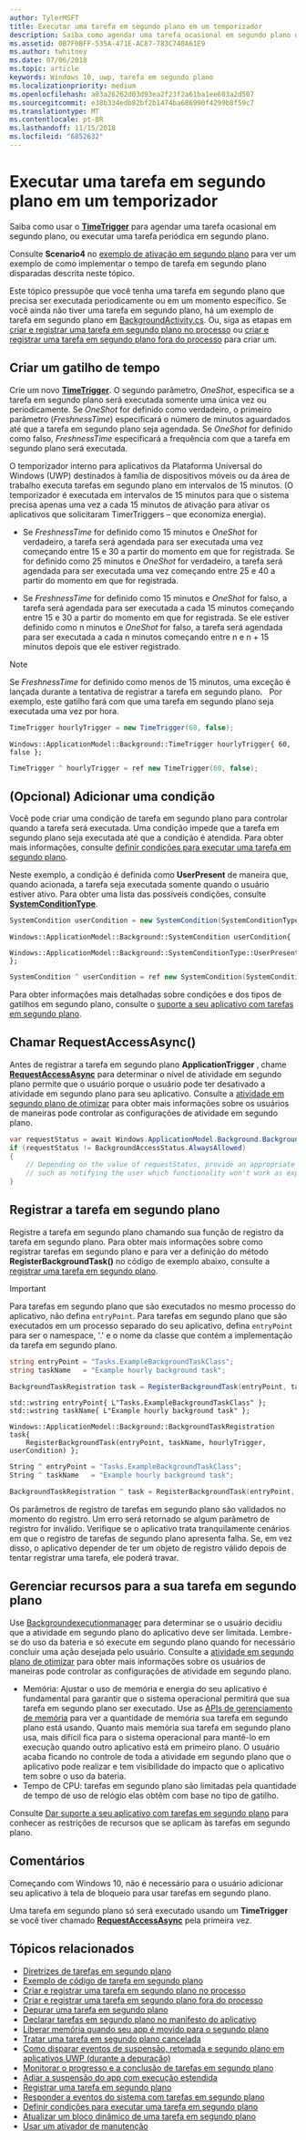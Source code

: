 ```yaml
---
author: TylerMSFT
title: Executar uma tarefa em segundo plano em um temporizador
description: Saiba como agendar uma tarefa ocasional em segundo plano ou executar uma tarefa periódica em segundo plano.
ms.assetid: 0B7F0BFF-535A-471E-AC87-783C740A61E9
ms.author: twhitney
ms.date: 07/06/2018
ms.topic: article
keywords: Windows 10, uwp, tarefa em segundo plano
ms.localizationpriority: medium
ms.openlocfilehash: a03a26262d03d93ea2f23f2a61ba1ee603a2d507
ms.sourcegitcommit: e38b334edb82bf2b1474ba686990f4299b8f59c7
ms.translationtype: MT
ms.contentlocale: pt-BR
ms.lasthandoff: 11/15/2018
ms.locfileid: "6852632"
---
```

# <a name="run-a-background-task-on-a-timer"></a>Executar uma tarefa em segundo plano em um temporizador

Saiba como usar o [**TimeTrigger**](https://msdn.microsoft.com/library/windows/apps/br224843) para agendar uma tarefa ocasional em segundo plano, ou executar uma tarefa periódica em segundo plano.

Consulte **Scenario4** no [exemplo de ativação em segundo plano](https://github.com/Microsoft/Windows-universal-samples/tree/master/Samples/BackgroundActivation) para ver um exemplo de como implementar o tempo de tarefa em segundo plano disparadas descrita neste tópico.

Este tópico pressupõe que você tenha uma tarefa em segundo plano que precisa ser executada periodicamente ou em um momento específico. Se você ainda não tiver uma tarefa em segundo plano, há um exemplo de tarefa em segundo plano em [BackgroundActivity.cs](https://github.com/Microsoft/Windows-universal-samples/blob/master/Samples/BackgroundActivation/cs/BackgroundActivity.cs). Ou, siga as etapas em [criar e registrar uma tarefa em segundo plano no processo](create-and-register-an-inproc-background-task.md) ou [criar e registrar uma tarefa em segundo plano fora do processo](create-and-register-a-background-task.md) para criar um.

## <a name="create-a-time-trigger"></a>Criar um gatilho de tempo

Crie um novo [**TimeTrigger**](https://msdn.microsoft.com/library/windows/apps/br224843). O segundo parâmetro, *OneShot*, especifica se a tarefa em segundo plano será executada somente uma única vez ou periodicamente. Se *OneShot* for definido como verdadeiro, o primeiro parâmetro (*FreshnessTime*) especificará o número de minutos aguardados até que a tarefa em segundo plano seja agendada. Se *OneShot* for definido como falso, *FreshnessTime* especificará a frequência com que a tarefa em segundo plano será executada.

O temporizador interno para aplicativos da Plataforma Universal do Windows (UWP) destinados à família de dispositivos móveis ou da área de trabalho executa tarefas em segundo plano em intervalos de 15 minutos. (O temporizador é executada em intervalos de 15 minutos para que o sistema precisa apenas uma vez a cada 15 minutos de ativação para ativar os aplicativos que solicitaram TimerTriggers – que economiza energia).

- Se *FreshnessTime* for definido como 15 minutos e *OneShot* for verdadeiro, a tarefa será agendada para ser executada uma vez começando entre 15 e 30 a partir do momento em que for registrada. Se for definido como 25 minutos e *OneShot* for verdadeiro, a tarefa será agendada para ser executada uma vez começando entre 25 e 40 a partir do momento em que for registrada.

- Se *FreshnessTime* for definido como 15 minutos e *OneShot* for falso, a tarefa será agendada para ser executada a cada 15 minutos começando entre 15 e 30 a partir do momento em que for registrada. Se ele estiver definido como n minutos e *OneShot* for falso, a tarefa será agendada para ser executada a cada n minutos começando entre n e n + 15 minutos depois que ele estiver registrado.

> [!NOTE]
> Se *FreshnessTime* for definido como menos de 15 minutos, uma exceção é lançada durante a tentativa de registrar a tarefa em segundo plano.
 
Por exemplo, este gatilho fará com que uma tarefa em segundo plano seja executada uma vez por hora.

```cs
TimeTrigger hourlyTrigger = new TimeTrigger(60, false);
```

```cppwinrt
Windows::ApplicationModel::Background::TimeTrigger hourlyTrigger{ 60, false };
```

```cpp
TimeTrigger ^ hourlyTrigger = ref new TimeTrigger(60, false);
```

## <a name="optional-add-a-condition"></a>(Opcional) Adicionar uma condição

Você pode criar uma condição de tarefa em segundo plano para controlar quando a tarefa será executada. Uma condição impede que a tarefa em segundo plano seja executada até que a condição é atendida. Para obter mais informações, consulte [definir condições para executar uma tarefa em segundo plano](set-conditions-for-running-a-background-task.md).

Neste exemplo, a condição é definida como **UserPresent** de maneira que, quando acionada, a tarefa seja executada somente quando o usuário estiver ativo. Para obter uma lista das possíveis condições, consulte [**SystemConditionType**](https://msdn.microsoft.com/library/windows/apps/br224835).

```cs
SystemCondition userCondition = new SystemCondition(SystemConditionType.UserPresent);
```

```cppwinrt
Windows::ApplicationModel::Background::SystemCondition userCondition{
    Windows::ApplicationModel::Background::SystemConditionType::UserPresent };
```

```cpp
SystemCondition ^ userCondition = ref new SystemCondition(SystemConditionType::UserPresent);
```

Para obter informações mais detalhadas sobre condições e dos tipos de gatilhos em segundo plano, consulte o [suporte a seu aplicativo com tarefas em segundo plano](support-your-app-with-background-tasks.md).

##  <a name="call-requestaccessasync"></a>Chamar RequestAccessAsync()

Antes de registrar a tarefa em segundo plano **ApplicationTrigger** , chame [**RequestAccessAsync**](https://msdn.microsoft.com/library/windows/apps/hh700494) para determinar o nível de atividade em segundo plano permite que o usuário porque o usuário pode ter desativado a atividade em segundo plano para seu aplicativo. Consulte a [atividade em segundo plano de otimizar](https://docs.microsoft.com/windows/uwp/debug-test-perf/optimize-background-activity) para obter mais informações sobre os usuários de maneiras pode controlar as configurações de atividade em segundo plano.

```cs
var requestStatus = await Windows.ApplicationModel.Background.BackgroundExecutionManager.RequestAccessAsync();
if (requestStatus != BackgroundAccessStatus.AlwaysAllowed)
{
    // Depending on the value of requestStatus, provide an appropriate response
    // such as notifying the user which functionality won't work as expected
}
```

## <a name="register-the-background-task"></a>Registrar a tarefa em segundo plano

Registre a tarefa em segundo plano chamando sua função de registro da tarefa em segundo plano. Para obter mais informações sobre como registrar tarefas em segundo plano e para ver a definição do método **RegisterBackgroundTask()** no código de exemplo abaixo, consulte a [registrar uma tarefa em segundo plano](register-a-background-task.md).

> [!IMPORTANT]
> Para tarefas em segundo plano que são executados no mesmo processo do aplicativo, não defina `entryPoint`. Para tarefas em segundo plano que são executados em um processo separado do seu aplicativo, defina `entryPoint` para ser o namespace, '.' e o nome da classe que contém a implementação da tarefa em segundo plano.

```cs
string entryPoint = "Tasks.ExampleBackgroundTaskClass";
string taskName   = "Example hourly background task";

BackgroundTaskRegistration task = RegisterBackgroundTask(entryPoint, taskName, hourlyTrigger, userCondition);
```

```cppwinrt
std::wstring entryPoint{ L"Tasks.ExampleBackgroundTaskClass" };
std::wstring taskName{ L"Example hourly background task" };

Windows::ApplicationModel::Background::BackgroundTaskRegistration task{
    RegisterBackgroundTask(entryPoint, taskName, hourlyTrigger, userCondition) };
```

```cpp
String ^ entryPoint = "Tasks.ExampleBackgroundTaskClass";
String ^ taskName   = "Example hourly background task";

BackgroundTaskRegistration ^ task = RegisterBackgroundTask(entryPoint, taskName, hourlyTrigger, userCondition);
```

Os parâmetros de registro de tarefas em segundo plano são validados no momento do registro. Um erro será retornado se algum parâmetro de registro for inválido. Verifique se o aplicativo trata tranquilamente cenários em que o registro de tarefas de segundo plano apresenta falha. Se, em vez disso, o aplicativo depender de ter um objeto de registro válido depois de tentar registrar uma tarefa, ele poderá travar.

## <a name="manage-resources-for-your-background-task"></a>Gerenciar recursos para a sua tarefa em segundo plano

Use [Backgroundexecutionmanager](https://msdn.microsoft.com/library/windows/apps/windows.applicationmodel.background.backgroundexecutionmanager.aspx) para determinar se o usuário decidiu que a atividade em segundo plano do aplicativo deve ser limitada. Lembre-se do uso da bateria e só execute em segundo plano quando for necessário concluir uma ação desejada pelo usuário. Consulte a [atividade em segundo plano de otimizar](https://docs.microsoft.com/windows/uwp/debug-test-perf/optimize-background-activity) para obter mais informações sobre os usuários de maneiras pode controlar as configurações de atividade em segundo plano.

- Memória: Ajustar o uso de memória e energia do seu aplicativo é fundamental para garantir que o sistema operacional permitirá que sua tarefa em segundo plano ser executado. Use as [APIs de gerenciamento de memória](https://msdn.microsoft.com/library/windows/apps/windows.system.memorymanager.aspx) para ver a quantidade de memória sua tarefa em segundo plano está usando. Quanto mais memória sua tarefa em segundo plano usa, mais difícil fica para o sistema operacional para mantê-lo em execução quando outro aplicativo está em primeiro plano. O usuário acaba ficando no controle de toda a atividade em segundo plano que o aplicativo pode realizar e tem visibilidade do impacto que o aplicativo tem sobre o uso da bateria.  
- Tempo de CPU: tarefas em segundo plano são limitadas pela quantidade de tempo de uso de relógio elas obtêm com base no tipo de gatilho.

Consulte [Dar suporte a seu aplicativo com tarefas em segundo plano](support-your-app-with-background-tasks.md) para conhecer as restrições de recursos que se aplicam às tarefas em segundo plano.

## <a name="remarks"></a>Comentários

Começando com Windows 10, não é necessário para o usuário adicionar seu aplicativo à tela de bloqueio para usar tarefas em segundo plano.

Uma tarefa em segundo plano só será executado usando um **TimeTrigger** se você tiver chamado [**RequestAccessAsync**](https://msdn.microsoft.com/library/windows/apps/hh700485) pela primeira vez.

## <a name="related-topics"></a>Tópicos relacionados

* [Diretrizes de tarefas em segundo plano](guidelines-for-background-tasks.md)
* [Exemplo de código de tarefa em segundo plano](https://github.com/Microsoft/Windows-universal-samples/tree/master/Samples/BackgroundTask)
* [Criar e registrar uma tarefa em segundo plano no processo](create-and-register-an-inproc-background-task.md)
* [Criar e registrar uma tarefa em segundo plano fora do processo](create-and-register-a-background-task.md)
* [Depurar uma tarefa em segundo plano](debug-a-background-task.md)
* [Declarar tarefas em segundo plano no manifesto do aplicativo](declare-background-tasks-in-the-application-manifest.md)
* [Liberar memória quando seu app é movido para o segundo plano](reduce-memory-usage.md)
* [Tratar uma tarefa em segundo plano cancelada](handle-a-cancelled-background-task.md)
* [Como disparar eventos de suspensão, retomada e segundo plano em aplicativos UWP (durante a depuração)](http://go.microsoft.com/fwlink/p/?linkid=254345)
* [Monitorar o progresso e a conclusão de tarefas em segundo plano](monitor-background-task-progress-and-completion.md)
* [Adiar a suspensão do app com execução estendida](run-minimized-with-extended-execution.md)
* [Registrar uma tarefa em segundo plano](register-a-background-task.md)
* [Responder a eventos do sistema com tarefas em segundo plano](respond-to-system-events-with-background-tasks.md)
* [Definir condições para executar uma tarefa em segundo plano](set-conditions-for-running-a-background-task.md)
* [Atualizar um bloco dinâmico de uma tarefa em segundo plano](update-a-live-tile-from-a-background-task.md)
* [Usar um ativador de manutenção](use-a-maintenance-trigger.md)

